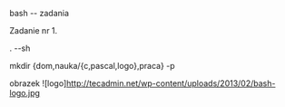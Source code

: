 bash -- zadania

Zadanie nr 1.

.   --sh

mkdir {dom,nauka/{c,pascal,logo},praca} -p

obrazek
![logo]http://tecadmin.net/wp-content/uploads/2013/02/bash-logo.jpg
